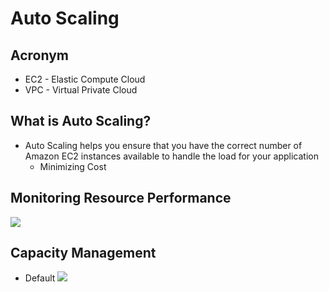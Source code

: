 # Auto Scaling

## Acronym
* EC2 - Elastic Compute Cloud
* VPC - Virtual Private Cloud

## What is Auto Scaling?
* Auto Scaling helps you ensure that you have the correct
  number of Amazon EC2 instances available to handle the load
  for your application
    * Minimizing Cost

## Monitoring Resource Performance
[<img src="https://i.imgur.com/rjpzThV.png">](https://i.imgur.com/rjpzThV.png)

## Capacity Management
* Default
[<img src="https://i.imgur.com/orSnsMK.png">](https://i.imgur.com/orSnsMK.png)
